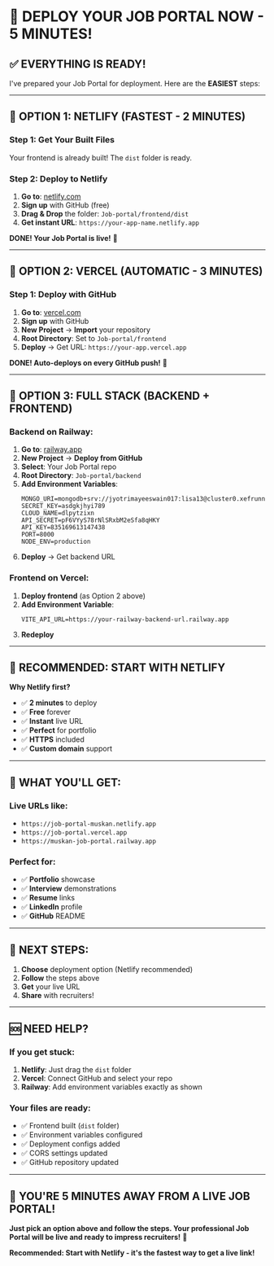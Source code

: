 # 🚀 DEPLOY YOUR JOB PORTAL NOW - 5 MINUTES!

## ✅ **EVERYTHING IS READY!**

I've prepared your Job Portal for deployment. Here are the **EASIEST** steps:

---

## 🎯 **OPTION 1: NETLIFY (FASTEST - 2 MINUTES)**

### **Step 1: Get Your Built Files**
Your frontend is already built! The `dist` folder is ready.

### **Step 2: Deploy to Netlify**
1. **Go to**: [netlify.com](https://netlify.com)
2. **Sign up** with GitHub (free)
3. **Drag & Drop** the folder: `Job-portal/frontend/dist`
4. **Get instant URL**: `https://your-app-name.netlify.app`

**DONE! Your Job Portal is live!** 🎉

---

## 🎯 **OPTION 2: VERCEL (AUTOMATIC - 3 MINUTES)**

### **Step 1: Deploy with GitHub**
1. **Go to**: [vercel.com](https://vercel.com)
2. **Sign up** with GitHub
3. **New Project** → **Import** your repository
4. **Root Directory**: Set to `Job-portal/frontend`
5. **Deploy** → Get URL: `https://your-app.vercel.app`

**DONE! Auto-deploys on every GitHub push!** 🎉

---

## 🎯 **OPTION 3: FULL STACK (BACKEND + FRONTEND)**

### **Backend on Railway:**
1. **Go to**: [railway.app](https://railway.app)
2. **New Project** → **Deploy from GitHub**
3. **Select**: Your Job Portal repo
4. **Root Directory**: `Job-portal/backend`
5. **Add Environment Variables**:
   ```
   MONGO_URI=mongodb+srv://jyotrimayeeswain017:lisa13@cluster0.xefrunn.mongodb.net/jobportal
   SECRET_KEY=asdgkjhyi789
   CLOUD_NAME=dlpytzixn
   API_SECRET=pF6VYyS78rNlSRxbM2eSfa8qHKY
   API_KEY=835169613147438
   PORT=8000
   NODE_ENV=production
   ```
6. **Deploy** → Get backend URL

### **Frontend on Vercel:**
1. **Deploy frontend** (as Option 2 above)
2. **Add Environment Variable**:
   ```
   VITE_API_URL=https://your-railway-backend-url.railway.app
   ```
3. **Redeploy**

---

## 🌟 **RECOMMENDED: START WITH NETLIFY**

**Why Netlify first?**
- ✅ **2 minutes** to deploy
- ✅ **Free** forever
- ✅ **Instant** live URL
- ✅ **Perfect** for portfolio
- ✅ **HTTPS** included
- ✅ **Custom domain** support

---

## 📱 **WHAT YOU'LL GET:**

### **Live URLs like:**
- `https://job-portal-muskan.netlify.app`
- `https://job-portal.vercel.app`
- `https://muskan-job-portal.railway.app`

### **Perfect for:**
- ✅ **Portfolio** showcase
- ✅ **Interview** demonstrations
- ✅ **Resume** links
- ✅ **LinkedIn** profile
- ✅ **GitHub** README

---

## 🎯 **NEXT STEPS:**

1. **Choose** deployment option (Netlify recommended)
2. **Follow** the steps above
3. **Get** your live URL
4. **Share** with recruiters!

---

## 🆘 **NEED HELP?**

### **If you get stuck:**
1. **Netlify**: Just drag the `dist` folder
2. **Vercel**: Connect GitHub and select your repo
3. **Railway**: Add environment variables exactly as shown

### **Your files are ready:**
- ✅ Frontend built (`dist` folder)
- ✅ Environment variables configured
- ✅ Deployment configs added
- ✅ CORS settings updated
- ✅ GitHub repository updated

---

## 🎉 **YOU'RE 5 MINUTES AWAY FROM A LIVE JOB PORTAL!**

**Just pick an option above and follow the steps. Your professional Job Portal will be live and ready to impress recruiters!** 🚀

**Recommended: Start with Netlify - it's the fastest way to get a live link!**